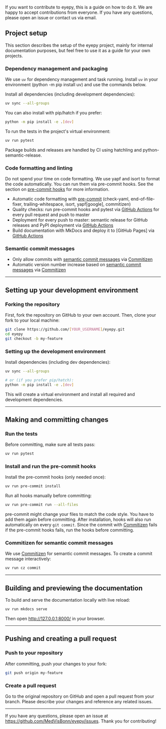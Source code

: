 If you want to contribute to eyepy, this is a guide on how to do it. We are happy to accept contributions from everyone. If you have any questions, please open an issue or contact us via email.

## Project setup
This section describes the setup of the eyepy project, mainly for internal documentation purposes, but feel free to use it as a guide for your own projects.

### Dependency management and packaging
We use `uv` for dependency management and task running. Install `uv` in your environment (python -m pip install uv) and use the commands below.

Install all dependencies (including development dependencies):

```bash
uv sync --all-groups
```

You can also install with pip/hatch if you prefer:

```bash
python -m pip install -e .[dev]
```

To run the tests in the project's virtual environment:

```bash
uv run pytest
```

Package builds and releases are handled by CI using hatchling and python-semantic-release.

### Code formatting and linting
Do not spend your time on code formatting. We use yapf and isort to format the code automatically. You can run them via pre-commit hooks. See the section on [pre-commit hooks](#install-and-run-the-pre-commit-hooks) for more information.

- Automatic code formatting with [pre-commit] (check-yaml, end-of-file-fixer, trailing-whitespace, isort, yapf[google], commitizen)
- Quality checks: run pre-commit hooks and pytest via [GitHub Actions] for every pull request and push to master
- Deployment for every push to master: semantic release for GitHub releases and PyPI deployment via [GitHub Actions]
- Build documentation with MkDocs and deploy it to [GitHub Pages] via [GitHub Actions]

### Semantic commit messages
- Only allow commits with [semantic commit messages] via [Commitizen]
- Automatic version number increase based on [semantic commit messages] via [Commitizen]

---

## Setting up your development environment

### Forking the repository

First, fork the repository on GitHub to your own account. Then, clone your fork to your local machine:

```bash
git clone https://github.com/[YOUR_USERNAME]/eyepy.git
cd eyepy
git checkout -b my-feature
```

### Setting up the development environment

Install dependencies (including dev dependencies):

```bash
uv sync --all-groups

# or (if you prefer pip/hatch):
python -m pip install -e .[dev]
```

This will create a virtual environment and install all required and development dependencies.

---

## Making and committing changes

### Run the tests

Before committing, make sure all tests pass:

```bash
uv run pytest
```

### Install and run the pre-commit hooks

Install the pre-commit hooks (only needed once):

```bash
uv run pre-commit install
```

Run all hooks manually before committing:

```bash
uv run pre-commit run --all-files
```

pre-commit might change your files to match the code style. You have to add them again before committing. After installation, hooks will also run automatically on every `git commit`. Since the commit with [Commitizen] fails if the pre-commit hooks fails, run the hooks before committing.

### Commitizen for semantic commit messages

We use [Commitizen] for semantic commit messages. To create a commit message interactively:

```bash
uv run cz commit
```

---

## Building and previewing the documentation

To build and serve the documentation locally with live reload:

```bash
uv run mkdocs serve
```

Then open http://127.0.0.1:8000/ in your browser.

---

## Pushing and creating a pull request

### Push to your repository

After committing, push your changes to your fork:

```bash
git push origin my-feature
```

### Create a pull request

Go to the original repository on GitHub and open a pull request from your branch. Please describe your changes and reference any related issues.

---

If you have any questions, please open an issue at https://github.com/MedVisBonn/eyepy/issues. Thank you for contributing!

[pre-commit]: https://pre-commit.com
[GitHub Actions]: https://github.com/features/actions
[semantic commit messages]: https://www.conventionalcommits.org/en/v1.0.0/
[Commitizen]: https://commitizen-tools.github.io/commitizen/
